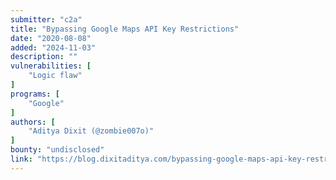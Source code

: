 ```yaml
---
submitter: "c2a"
title: "Bypassing Google Maps API Key Restrictions"
date: "2020-08-08"
added: "2024-11-03"
description: ""
vulnerabilities: [
    "Logic flaw"
]
programs: [
    "Google"
]
authors: [
    "Aditya Dixit (@zombie007o)"
]
bounty: "undisclosed"
link: "https://blog.dixitaditya.com/bypassing-google-maps-api-key-restrictions/"
---
```




